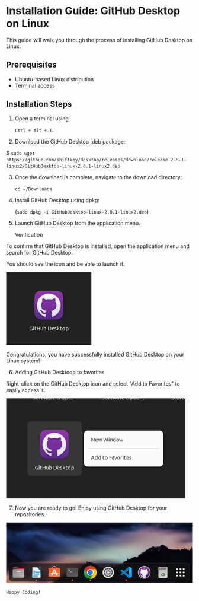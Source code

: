 # Installation Guide: GitHub Desktop on Linux

This guide will walk you through the process of installing GitHub Desktop on Linux.

## Prerequisites

- Ubuntu-based Linux distribution
- Terminal access

## Installation Steps

1. Open a terminal using 

    `Ctrl + Alt + T`.

2. Download the GitHub Desktop .deb package:

 $ `sudo wget https://github.com/shiftkey/desktop/releases/download/release-2.8.1-linux2/GitHubDesktop-linux-2.8.1-linux2.deb`

3. Once the download is complete, navigate to the download directory:

    `cd ~/Downloads`



4. Install GitHub Desktop using dpkg:

    (`sudo dpkg -i GitHubDesktop-linux-2.8.1-linux2.deb`)

5. Launch GitHub Desktop from the application menu.

    Verification

To confirm that GitHub Desktop is installed, open the application menu and search for GitHub Desktop. 

You should see the icon and be able to launch it.


![Alt text](image.png)


Congratulations, you have successfully installed GitHub Desktop on your Linux system!

6. Adding GitHub Desktoop to favorites

Right-click on the GitHub Desktop icon and select "Add to Favorites" to easily access it.

![Alt text](image-2.png)


7. Now you are ready to go! Enjoy using GitHub Desktop for your repositories.

![Alt text](image-1.png)

    Happy Coding!

